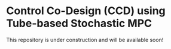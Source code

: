 # Control Co-Design (CCD) using Tube-based Stochastic MPC
This repository is under construction and will be available soon!
